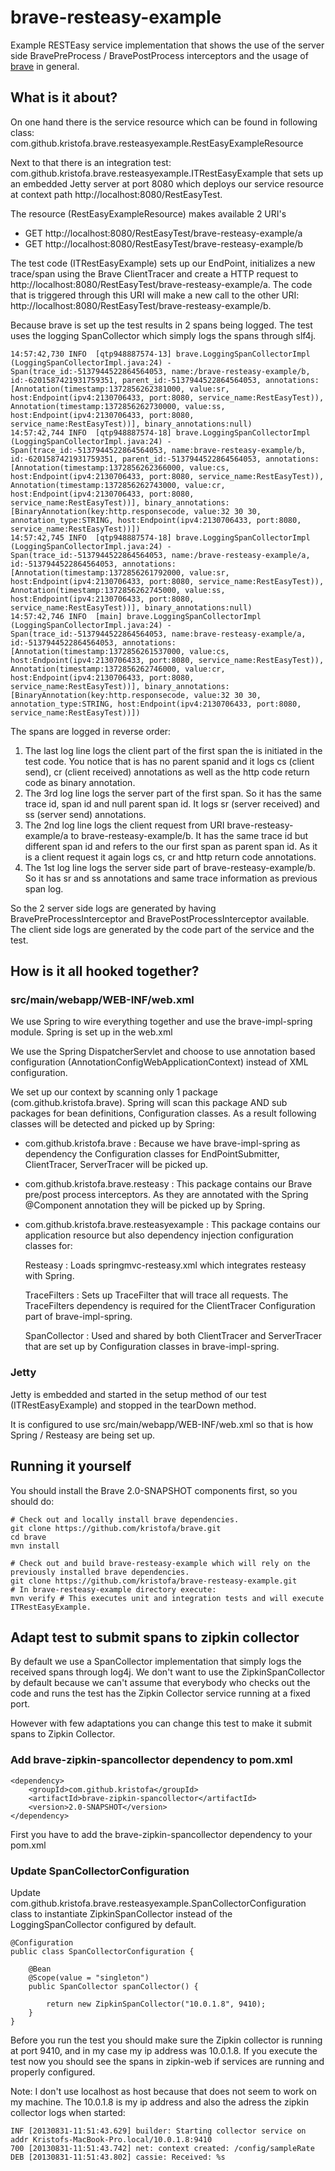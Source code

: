 # brave-resteasy-example #

Example RESTEasy service implementation that shows the use of the server side BravePreProcess / BravePostProcess interceptors 
and the usage of [brave](https://github.com/kristofa/brave) in general.

## What is it about? ##

On one hand there is the service resource which can be found in following class: 
com.github.kristofa.brave.resteasyexample.RestEasyExampleResource

Next to that there is an integration test: com.github.kristofa.brave.resteasyexample.ITRestEasyExample that sets up
an embedded Jetty server at port 8080 which deploys our service resource at context path http://localhost:8080/RestEasyTest.

The resource (RestEasyExampleResource) makes available 2 URI's

*   GET http://localhost:8080/RestEasyTest/brave-resteasy-example/a
*   GET http://localhost:8080/RestEasyTest/brave-resteasy-example/b


The test code (ITRestEasyExample) sets up our EndPoint, initializes a new trace/span using the Brave ClientTracer
and create a HTTP request to http://localhost:8080/RestEasyTest/brave-resteasy-example/a. The code that is triggered through
this URI will make a new call to the other URI: http://localhost:8080/RestEasyTest/brave-resteasy-example/b.

Because brave is set up the test results in 2 spans being logged. The test uses the logging SpanCollector which simply logs the spans through slf4j.

    14:57:42,730 INFO  [qtp948887574-13] brave.LoggingSpanCollectorImpl (LoggingSpanCollectorImpl.java:24) - Span(trace_id:-5137944522864564053, name:/brave-resteasy-example/b, id:-6201587421931759351, parent_id:-5137944522864564053, annotations:[Annotation(timestamp:1372856262381000, value:sr, host:Endpoint(ipv4:2130706433, port:8080, service_name:RestEasyTest)), Annotation(timestamp:1372856262730000, value:ss, host:Endpoint(ipv4:2130706433, port:8080, service_name:RestEasyTest))], binary_annotations:null)
    14:57:42,744 INFO  [qtp948887574-18] brave.LoggingSpanCollectorImpl (LoggingSpanCollectorImpl.java:24) - Span(trace_id:-5137944522864564053, name:brave-resteasy-example/b, id:-6201587421931759351, parent_id:-5137944522864564053, annotations:[Annotation(timestamp:1372856262366000, value:cs, host:Endpoint(ipv4:2130706433, port:8080, service_name:RestEasyTest)), Annotation(timestamp:1372856262743000, value:cr, host:Endpoint(ipv4:2130706433, port:8080, service_name:RestEasyTest))], binary_annotations:[BinaryAnnotation(key:http.responsecode, value:32 30 30, annotation_type:STRING, host:Endpoint(ipv4:2130706433, port:8080, service_name:RestEasyTest))])
    14:57:42,745 INFO  [qtp948887574-18] brave.LoggingSpanCollectorImpl (LoggingSpanCollectorImpl.java:24) - Span(trace_id:-5137944522864564053, name:/brave-resteasy-example/a, id:-5137944522864564053, annotations:[Annotation(timestamp:1372856261792000, value:sr, host:Endpoint(ipv4:2130706433, port:8080, service_name:RestEasyTest)), Annotation(timestamp:1372856262745000, value:ss, host:Endpoint(ipv4:2130706433, port:8080, service_name:RestEasyTest))], binary_annotations:null)
    14:57:42,746 INFO  [main] brave.LoggingSpanCollectorImpl (LoggingSpanCollectorImpl.java:24) - Span(trace_id:-5137944522864564053, name:brave-resteasy-example/a, id:-5137944522864564053, annotations:[Annotation(timestamp:1372856261537000, value:cs, host:Endpoint(ipv4:2130706433, port:8080, service_name:RestEasyTest)), Annotation(timestamp:1372856262746000, value:cr, host:Endpoint(ipv4:2130706433, port:8080, service_name:RestEasyTest))], binary_annotations:[BinaryAnnotation(key:http.responsecode, value:32 30 30, annotation_type:STRING, host:Endpoint(ipv4:2130706433, port:8080, service_name:RestEasyTest))])

The spans are logged in reverse order:

1.  The last log line logs the client part of the first span the is initiated in the test code. 
    You notice that is has no parent spanid and it logs cs (client send), cr (client received) annotations as well as the http code return code as binary annotation.
2.  The 3rd log line logs the server part of the first span. So it has the same trace id, span id and null parent span id. 
    It logs sr (server received) and ss (server send) annotations.
3.  The 2nd log line logs the client request from URI brave-resteasy-example/a to brave-resteasy-example/b. 
    It has the same trace id but different span id and refers to the our first span as parent span id. 
    As it is a client request it again logs cs, cr and http return code annotations.
4.  The 1st log line logs the server side part of brave-resteasy-example/b. 
    So it has sr and ss annotations and same trace information as previous span log.

So the 2 server side logs are generated by having BravePreProcessInterceptor and BravePostProcessInterceptor available.
The client side logs are generated by the code part of the service and the test.

## How is it all hooked together? ##

### src/main/webapp/WEB-INF/web.xml ###

We use Spring to wire everything together and use the brave-impl-spring module. Spring is set up in the web.xml

We use the Spring DispatcherServlet and choose to use annotation based configuration (AnnotationConfigWebApplicationContext) instead of
XML configuration.

We set up our context by scanning only 1 package (com.github.kristofa.brave). Spring will scan this package AND sub packages
for bean definitions, Configuration classes. As a result following classes will be detected and picked up by Spring:

*   com.github.kristofa.brave : Because we have brave-impl-spring as dependency the Configuration classes for EndPointSubmitter, ClientTracer, ServerTracer will be picked up.
*   com.github.kristofa.brave.resteasy : This package contains our Brave pre/post process interceptors. 
    As they are annotated with the Spring @Component annotation they will be picked up by Spring.
*   com.github.kristofa.brave.resteasyexample : This package contains our application resource but also dependency injection configuration 
    classes for:
  
    Resteasy : Loads springmvc-resteasy.xml which integrates resteasy with Spring.
    
    TraceFilters : Sets up TraceFilter that will trace all requests. The TraceFilters dependency is required for the ClientTracer Configuration part of brave-impl-spring.
    
    SpanCollector : Used and shared by both ClientTracer and ServerTracer that are set up by Configuration classes in brave-impl-spring.
    
### Jetty ###

Jetty is embedded and started in the setup method of our test (ITRestEasyExample) and stopped in the tearDown method.

It is configured to use src/main/webapp/WEB-INF/web.xml so that is how Spring / Resteasy are being set up.

## Running it yourself ##

You should install the Brave 2.0-SNAPSHOT components first, so you should do:
    
    # Check out and locally install brave dependencies.
    git clone https://github.com/kristofa/brave.git
    cd brave
    mvn install
    
    # Check out and build brave-resteasy-example which will rely on the previously installed brave dependencies.    
    git clone https://github.com/kristofa/brave-resteasy-example.git
    # In brave-resteasy-example directory execute:
    mvn verify # This executes unit and integration tests and will execute ITRestEasyExample.

## Adapt test to submit spans to zipkin collector ##

By default we use a SpanCollector implementation that simply logs the received spans through log4j.
We don't want to use the ZipkinSpanCollector by default because we can't assume that everybody who
checks out the code and runs the test has the Zipkin Collector service running at a fixed port.

However with few adaptations you can change this test to make it submit spans to Zipkin Collector.

### Add brave-zipkin-spancollector dependency to pom.xml ###

    <dependency>
        <groupId>com.github.kristofa</groupId>
        <artifactId>brave-zipkin-spancollector</artifactId>
        <version>2.0-SNAPSHOT</version>
    </dependency>

First you have to add the brave-zipkin-spancollector dependency to your pom.xml

### Update SpanCollectorConfiguration ###

Update com.github.kristofa.brave.resteasyexample.SpanCollectorConfiguration class to instantiate ZipkinSpanCollector instead
of the LoggingSpanCollector configured by default.


    @Configuration
    public class SpanCollectorConfiguration {

        @Bean
        @Scope(value = "singleton")
        public SpanCollector spanCollector() {

            return new ZipkinSpanCollector("10.0.1.8", 9410);            
        }
    }

Before you run the test you should make sure the Zipkin collector is running at port
9410, and in my case my ip address was 10.0.1.8. If you execute the test now you should 
see the spans in zipkin-web if services are running and properly configured.

Note: I don't use localhost as host because that does not seem to work on my machine.
The 10.0.1.8 is my ip address and also the adress the zipkin collector logs when started:

    INF [20130831-11:51:43.629] builder: Starting collector service on addr Kristofs-MacBook-Pro.local/10.0.1.8:9410
    700 [20130831-11:51:43.742] net: context created: /config/sampleRate
    DEB [20130831-11:51:43.802] cassie: Received: %s
    

    